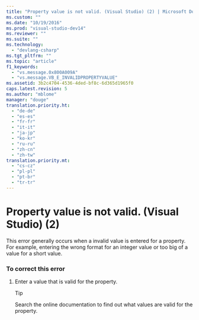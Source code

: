 ```yaml
---
title: "Property value is not valid. (Visual Studio) (2) | Microsoft Docs"
ms.custom: ""
ms.date: "10/19/2016"
ms.prod: "visual-studio-dev14"
ms.reviewer: ""
ms.suite: ""
ms.technology: 
  - "devlang-csharp"
ms.tgt_pltfrm: ""
ms.topic: "article"
f1_keywords: 
  - "vs.message.0x800A009A"
  - "vs.message.VB_E_INVALIDPROPERTYVALUE"
ms.assetid: 3b2c4704-4536-4ded-bf8c-6d365d1965f0
caps.latest.revision: 5
ms.author: "mblome"
manager: "douge"
translation.priority.ht: 
  - "de-de"
  - "es-es"
  - "fr-fr"
  - "it-it"
  - "ja-jp"
  - "ko-kr"
  - "ru-ru"
  - "zh-cn"
  - "zh-tw"
translation.priority.mt: 
  - "cs-cz"
  - "pl-pl"
  - "pt-br"
  - "tr-tr"
---
```

# Property value is not valid. (Visual Studio) (2)
This error generally occurs when a invalid value is entered for a property. For example, entering the wrong format for an integer value or too big of a value for a short value.  
  
### To correct this error  
  
1.  Enter a value that is valid for the property.  
  
    > [!TIP]
    >  Search the online documentation to find out what values are valid for the property.
